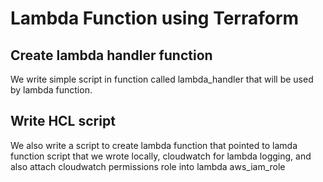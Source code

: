 # Lambda Function using Terraform


## Create lambda handler function

We write simple script in function called lambda_handler that will be used by 
lambda function.

## Write HCL script

We also write a script to create lambda function that pointed to lamda function script 
that we wrote locally, cloudwatch for lambda logging, and also attach cloudwatch permissions role into lambda aws_iam_role